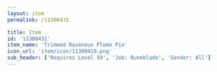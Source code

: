 ```yaml
---
layout: item
permalink: /11300431

title: Item
id: '11300431'
item_name: 'Trimmed Ravenous Plume Pin'
icon_url: 'item/icon/11300419.png'
sub_header: ['Requires Level 50', 'Job: Runeblade', 'Gender: All']
---
```


